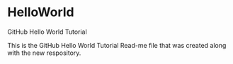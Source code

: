 # HelloWorld
GitHub Hello World Tutorial

This is the GitHub Hello World Tutorial Read-me file that was created along with the new respository.
